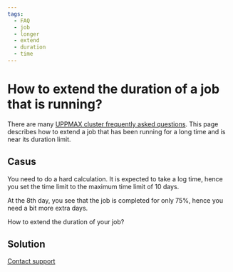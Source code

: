 ```yaml
---
tags:
  - FAQ
  - job
  - longer
  - extend
  - duration
  - time
---
```


# How to extend the duration of a job that is running?

There are many [UPPMAX cluster frequently asked questions](cluster_guide_faq.md).
This page describes how to extend a job that has been running for a long
time and is near its duration limit.

## Casus

You need to do a hard calculation.
It is expected to take a log time, hence
you set the time limit to the maximum time limit of 10 days.

At the 8th day, you see that the job is completed for only 75%,
hence you need a bit more extra days.

How to extend the duration of your job?

## Solution

[Contact support](../support.md)
